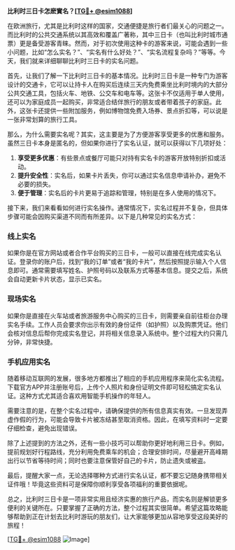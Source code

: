 **比利时三日卡怎麽實名？[[TG💪+ @esim1088](https://t.me/s/esim1088)]**

在欧洲旅行，尤其是比利时这样的国家，交通便捷是旅行者们最关心的问题之一。而比利时的公共交通系统以其高效和覆盖广著称，其中三日卡（也叫比利时城市通票）更是备受游客青睐。然而，对于初次使用这种卡的游客来说，可能会遇到一些小问题，比如“怎么实名？”、“实名有什么好处？”、“实名流程复杂吗？”等等。今天，我们就来详细聊聊比利时三日卡的实名问题。

首先，让我们了解一下比利时三日卡的基本情况。比利时三日卡是一种专门为游客设计的交通卡，它可以让持卡人在购买后连续三天内免费乘坐比利时境内的大部分公共交通工具，包括火车、地铁、公交车和电车等。这张卡不仅适用于单人使用，还可以为家庭成员一起购买，非常适合结伴旅行的朋友或者带着孩子的家庭。此外，这张卡还提供一些附加服务，例如博物馆免费入场券、景点折扣等，可以说是一张非常划算的旅行工具。

那么，为什么需要实名呢？其实，这主要是为了方便游客享受更多的优惠和服务。虽然三日卡本身是匿名的，但如果你进行了实名认证，就可以获得以下几项好处：

1. **享受更多优惠**：有些景点或餐厅可能只对持有实名卡的游客开放特别折扣或活动。
2. **提升安全性**：实名后，如果卡片丢失，你可以通过实名信息申请补办，避免不必要的损失。
3. **便于管理**：实名后的卡片更易于追踪和管理，特别是在多人使用的情况下。

接下来，我们来看看如何进行实名操作。通常情况下，实名过程并不复杂，但具体步骤可能会因购买渠道不同而有所差异。以下是几种常见的实名方式：

### 线上实名

如果你是在官方网站或者合作平台购买的三日卡，一般可以直接在线完成实名认证。登录你的账户后，找到“我的订单”或者“我的卡片”，然后按照提示输入个人信息即可。通常需要填写姓名、护照号码以及联系方式等基本信息。提交之后，系统会自动更新卡片状态，显示已实名。

### 现场实名

如果你是直接在火车站或者旅游服务中心购买的三日卡，则需要亲自前往柜台办理实名手续。工作人员会要求你出示有效的身份证件（如护照）以及购票凭证。他们会核对信息后帮你完成实名登记，并将相关信息录入系统中。整个过程大约只需几分钟，非常快捷。

### 手机应用实名

随着移动互联网的发展，很多地方都推出了相应的手机应用程序来简化实名流程。下载官方APP并注册账号后，上传个人照片和身份证明文件即可轻松搞定实名认证。这种方式尤其适合喜欢用智能手机操作的年轻人。

需要注意的是，在整个实名过程中，请确保提供的所有信息真实有效。一旦发现弄虚作假的行为，可能会导致卡片被冻结甚至取消资格。因此，在填写资料时一定要仔细检查，避免出现错误。

除了上述提到的方法之外，还有一些小技巧可以帮助你更好地利用三日卡。例如，提前规划好行程路线，充分利用免费乘车的机会；合理安排时间，尽量避开高峰期出行以节省等待时间；同时也要注意保管好自己的卡片，防止遗失或被盗。

最后，提醒大家一点，无论选择哪种方式进行实名认证，都不要忘记随身携带相关证件哦！毕竟这些资料可是保障你顺利享受各项福利的重要依据呢。

总之，比利时三日卡是一项非常实用且经济实惠的旅行产品，而实名则是解锁更多便利的关键所在。只要掌握了正确的方法，整个过程其实很简单。希望这篇攻略能够帮助到正在计划去比利时游玩的朋友们，让大家能够更加从容地享受这段美好的旅程！

[[TG💪+ @esim1088](https://t.me/s/esim1088) ![Image](https://i.postimg.cc/4NQfJmqS/Snipaste-2025-05-13-00-14-12.png)]